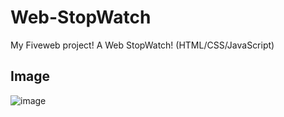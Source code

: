 # Web-StopWatch
My Fiveweb project! A Web StopWatch! (HTML/CSS/JavaScript)

## Image
![image](https://github.com/Robim5/Web-StopWatch/assets/155723591/49699eec-02fc-4012-bf63-1bd24784c5f3)
